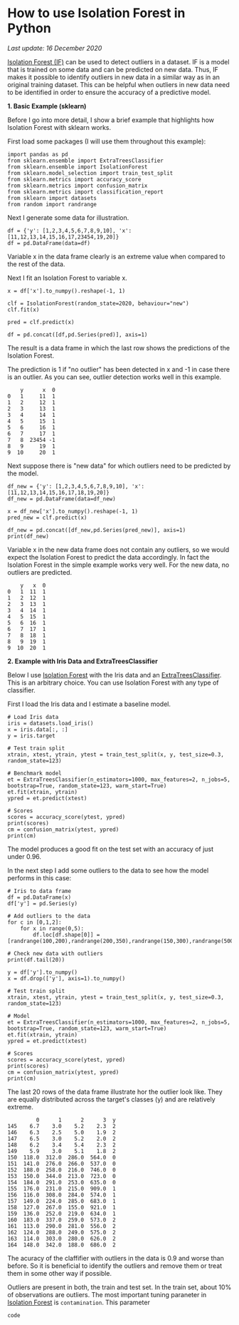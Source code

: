 # How to use Isolation Forest in Python

*Last update: 16 December 2020*

[Isolation Forest (IF)](https://en.wikipedia.org/wiki/Isolation_forest) can be used to detect outliers in a dataset. IF is a model that is trained on some data and can be predicted on new data. Thus, IF makes it possible to identify outliers in new data in a similar way as in an original training dataset. This can be helpful when outliers in new data need to be identified in order to ensure the accuracy of a predictive model.

**1. Basic Example (sklearn)**

Before I go into more detail, I show a brief example that highlights how Isolation Forest with sklearn works.

First load some packages (I will use them throughout this example):

```
import pandas as pd
from sklearn.ensemble import ExtraTreesClassifier
from sklearn.ensemble import IsolationForest
from sklearn.model_selection import train_test_split
from sklearn.metrics import accuracy_score
from sklearn.metrics import confusion_matrix
from sklearn.metrics import classification_report
from sklearn import datasets
from random import randrange
```

Next I generate some data for illustration. 
```
df = {'y': [1,2,3,4,5,6,7,8,9,10], 'x': [11,12,13,14,15,16,17,23454,19,20]}
df = pd.DataFrame(data=df)
```
Variable x in the data frame clearly is an extreme value when compared to the rest of the data. 

Next I fit an Isolation Forest to variable x.

```
x = df['x'].to_numpy().reshape(-1, 1)

clf = IsolationForest(random_state=2020, behaviour="new")
clf.fit(x)

pred = clf.predict(x)

df = pd.concat([df,pd.Series(pred)], axis=1)
```

The result is a data frame in which the last row shows the predictions of the Isolation Forest.

The prediction is 1 if "no outlier" has been detected in x and -1 in case there is an outlier. As you can see, outlier detection works well in this example.
```
    y      x  0
0   1     11  1
1   2     12  1
2   3     13  1
3   4     14  1
4   5     15  1
5   6     16  1
6   7     17  1
7   8  23454 -1
8   9     19  1
9  10     20  1
```

Next suppose there is "new data" for which outliers need to be predicted by the model.

```
df_new = {'y': [1,2,3,4,5,6,7,8,9,10], 'x': [11,12,13,14,15,16,17,18,19,20]}
df_new = pd.DataFrame(data=df_new)

x = df_new['x'].to_numpy().reshape(-1, 1)
pred_new = clf.predict(x)

df_new = pd.concat([df_new,pd.Series(pred_new)], axis=1)
print(df_new)
```
Variable x in the new data frame does not contain any outliers, so we would expect the Isolation Forest to predict the data accordingly. In fact the Isolation Forest in the simple example works very well. For the new data, no outliers are predicted.

```
    y   x  0
0   1  11  1
1   2  12  1
2   3  13  1
3   4  14  1
4   5  15  1
5   6  16  1
6   7  17  1
7   8  18  1
8   9  19  1
9  10  20  1
```

**2. Example with Iris Data and ExtraTreesClassifier**

Below I use [Isolation Forest](https://scikit-learn.org/stable/modules/generated/sklearn.ensemble.IsolationForest.html) with the Iris data and an [ExtraTreesClassifier](https://scikit-learn.org/stable/modules/generated/sklearn.ensemble.ExtraTreesClassifier.html). This is an arbitrary choice. You can use Isolation Forest with any type of classifier.

First I load the Iris data and I estimate a baseline model.

```
# Load Iris data
iris = datasets.load_iris()
x = iris.data[:, :]  
y = iris.target

# Test train split
xtrain, xtest, ytrain, ytest = train_test_split(x, y, test_size=0.3, random_state=123)

# Benchmark model
et = ExtraTreesClassifier(n_estimators=1000, max_features=2, n_jobs=5, bootstrap=True, random_state=123, warm_start=True)
et.fit(xtrain, ytrain)
ypred = et.predict(xtest)

# Scores
scores = accuracy_score(ytest, ypred)
print(scores)
cm = confusion_matrix(ytest, ypred)
print(cm)
```

The model produces a good fit on the test set with an accuracy of just under 0.96.

In the next step I add some outliers to the data to see how the model performs in this case:

```
# Iris to data frame
df = pd.DataFrame(x)
df['y'] = pd.Series(y)

# Add outliers to the data
for c in [0,1,2]:
    for x in range(0,5):
        df.loc[df.shape[0]] = [randrange(100,200),randrange(200,350),randrange(150,300),randrange(500,1000),c]

# Check new data with outliers
print(df.tail(20))

y = df['y'].to_numpy()
x = df.drop(['y'], axis=1).to_numpy()

# Test train split
xtrain, xtest, ytrain, ytest = train_test_split(x, y, test_size=0.3, random_state=123)

# Model
et = ExtraTreesClassifier(n_estimators=1000, max_features=2, n_jobs=5, bootstrap=True, random_state=123, warm_start=True)
et.fit(xtrain, ytrain)
ypred = et.predict(xtest)

# Scores
scores = accuracy_score(ytest, ypred)
print(scores)
cm = confusion_matrix(ytest, ypred)
print(cm)
```

The last 20 rows of the data frame illustrate hor the outlier look like. They are equally distributed across the target's classes (y) and are relatively extreme.

```
         0      1      2      3  y
145    6.7    3.0    5.2    2.3  2
146    6.3    2.5    5.0    1.9  2
147    6.5    3.0    5.2    2.0  2
148    6.2    3.4    5.4    2.3  2
149    5.9    3.0    5.1    1.8  2
150  118.0  312.0  286.0  564.0  0
151  141.0  276.0  266.0  537.0  0
152  188.0  258.0  216.0  746.0  0
153  150.0  344.0  213.0  723.0  0
154  184.0  291.0  253.0  635.0  0
155  176.0  231.0  215.0  909.0  1
156  116.0  308.0  284.0  574.0  1
157  149.0  224.0  285.0  683.0  1
158  127.0  267.0  155.0  921.0  1
159  136.0  252.0  219.0  634.0  1
160  183.0  337.0  259.0  573.0  2
161  113.0  290.0  281.0  556.0  2
162  124.0  288.0  249.0  575.0  2
163  114.0  303.0  280.0  626.0  2
164  148.0  342.0  188.0  686.0  2
```

The acuracy of the claffifier with outliers in the data is 0.9 and worse than before. So it is beneficial to identify the outliers and remove them or treat them in some other way if possible.

Outliers are present in both, the train and test set. In the train set, about 10% of observations are outliers. The most important tuning paraneter in [Isolation Forest](https://scikit-learn.org/stable/modules/generated/sklearn.ensemble.IsolationForest.html) is `contamination`. This parameter

```
code
```
